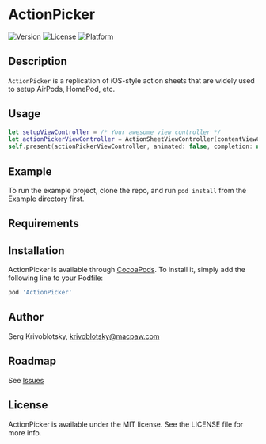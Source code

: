 # ActionPicker

[![Version](https://img.shields.io/cocoapods/v/ActionPicker.svg?style=flat)](https://cocoapods.org/pods/ActionPicker)
[![License](https://img.shields.io/cocoapods/l/ActionPicker.svg?style=flat)](https://cocoapods.org/pods/ActionPicker)
[![Platform](https://img.shields.io/cocoapods/p/ActionPicker.svg?style=flat)](https://cocoapods.org/pods/ActionPicker)

## Description

`ActionPicker` is a replication of iOS-style action sheets that are widely used to setup AirPods, HomePod, etc. 

## Usage

```swift
let setupViewController = /* Your awesome view controller */
let actionPickerViewController = ActionSheetViewController(contentViewController: setupViewController)
self.present(actionPickerViewController, animated: false, completion: nil)
```

## Example

To run the example project, clone the repo, and run `pod install` from the Example directory first.

## Requirements

## Installation

ActionPicker is available through [CocoaPods](https://cocoapods.org). To install
it, simply add the following line to your Podfile:

```ruby
pod 'ActionPicker'
```

## Author

Serg Krivoblotsky, krivoblotsky@macpaw.com

## Roadmap

See [Issues](https://github.com/Krivoblotsky/ActionPicker/issues)

## License

ActionPicker is available under the MIT license. See the LICENSE file for more info.
